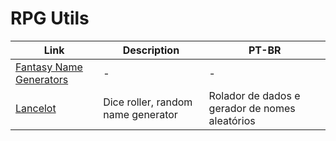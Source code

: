 # RPG Utils

| Link | Description | PT-BR |
|-|-|-|
| [Fantasy Name Generators](https://www.fantasynamegenerators.com/) | - | - |
| [Lancelot](http://apps.cordeis.com/lancelot/index.html) | Dice roller, random name generator | Rolador de dados e gerador de nomes aleatórios |